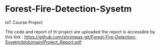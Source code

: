 # Forest-Fire-Detection-Sysetm
IoT Course Project

The code and report of th project are uploaded the report is accessible by this link : https://github.com/shriniwas-git/Forest-Fire-Detection-Sysetm/blob/main/Project_Report.pdf
